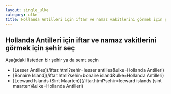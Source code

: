 ```yaml
---
layout: single_ulke
category: ulke
title: Hollanda Antilleri için iftar ve namaz vakitlerini görmek için şehir seç
---
```



## Hollanda Antilleri için iftar ve namaz vakitlerini görmek için şehir seç

Aşağıdaki listeden bir şehir ya da semt seçin


* [Lesser Antilles](/iftar.html?sehir=lesser antilles&ulke=Hollanda Antilleri)
* [Bonaire Island](/iftar.html?sehir=bonaire island&ulke=Hollanda Antilleri)
* [Leeward Islands (Sint Maarten)](/iftar.html?sehir=leeward islands (sint maarten)&ulke=Hollanda Antilleri)

